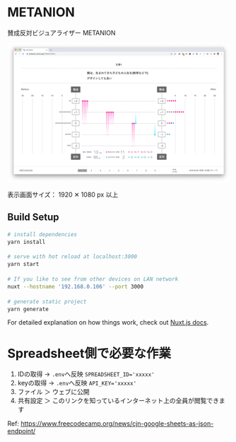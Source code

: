 # METANION

賛成反対ビジュアライザー METANION

![スクリーンショット](./_assets/screenshot.png)

表示画面サイズ： 1920 ✕ 1080 px 以上

## Build Setup

```bash
# install dependencies
yarn install

# serve with hot reload at localhost:3000
yarn start

# If you like to see from other devices on LAN network
nuxt --hostname '192.168.0.106' --port 3000

# generate static project
yarn generate
```

For detailed explanation on how things work, check out [Nuxt.js docs](https://nuxtjs.org).


# Spreadsheet側で必要な作業

1. IDの取得 → `.env`へ反映 `SPREADSHEET_ID='xxxxx'`
2. keyの取得 → `.env`へ反映 `API_KEY='xxxxx'`
3. ファイル ＞ ウェブに公開
4. 共有設定 ＞ このリンクを知っているインターネット上の全員が閲覧できます

Ref: https://www.freecodecamp.org/news/cjn-google-sheets-as-json-endpoint/

